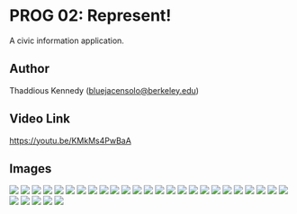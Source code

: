 # PROG 02: Represent!

A civic information application.

## Author

Thaddious Kennedy (bluejacensolo@berkeley.edu)

## Video Link

https://youtu.be/KMkMs4PwBaA

## Images

![](21.jpg)
![](20.jpg)
![](19.jpg)
![](18.jpg)
![](17.jpg)
![](16.jpg)
![](15.jpg)
![](14.jpg)
![](13.jpg)
![](12.jpg)
![](11.jpg)
![](10.jpg)
![](9.jpg)
![](8.jpg)
![](7.jpg)
![](5.jpg)
![](6.jpg)
![](4.jpg)
![](3.jpg)
![](2.jpg)
![](1.jpg)
![](toast.jpg)
![](22.jpg)
![](23.jpg)
![](24.jpg)
![](25.jpg)
![](26.jpg)
![](27.jpg)
![](28.jpg)
![](29.jpg)


















